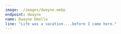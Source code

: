 ```yaml
---
image: ./images/dwayne.webp
endpoint: dwayne
name: Dwayne Dmello
line: "Life was a vacation....before I came here."
---
```

